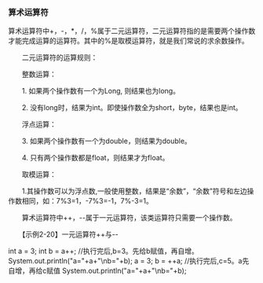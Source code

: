 ### 算术运算符  
算术运算符中+，-，*，/，%属于二元运算符，二元运算符指的是需要两个操作数才能完成运算的运算符。其中的%是取模运算符，就是我们常说的求余数操作。

　　二元运算符的运算规则：

　　整数运算：

　　1. 如果两个操作数有一个为Long, 则结果也为long。

　　2. 没有long时，结果为int。即使操作数全为short，byte，结果也是int。

　　浮点运算：

　　3. 如果两个操作数有一个为double，则结果为double。

　　4. 只有两个操作数都是float，则结果才为float。

　　取模运算：

　　1.其操作数可以为浮点数,一般使用整数，结果是“余数”，“余数”符号和左边操作数相同，如：7%3=1，-7%3=-1，7%-3=1。

　　算术运算符中++，--属于一元运算符，该类运算符只需要一个操作数。

　　【示例2-20】一元运算符++与--

int a = 3;
int b = a++;   //执行完后,b=3。先给b赋值，再自增。
System.out.println("a="+a+"\nb="+b);
a = 3;
b = ++a;   //执行完后,c=5。a先自增，再给c赋值
System.out.println("a="+a+"\nb="+b);
